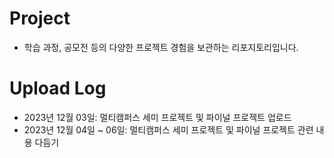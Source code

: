 # Project
- 학습 과정, 공모전 등의 다양한 프로젝트 경험을 보관하는 리포지토리입니다.

# Upload Log
- 2023년 12월 03일: 멀티캠퍼스 세미 프로젝트 및 파이널 프로젝트 업로드
- 2023년 12월 04일 ~ 06일: 멀티캠퍼스 세미 프로젝트 및 파이널 프로젝트 관련 내용 다듬기
